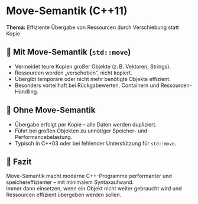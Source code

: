 # Move-Semantik (C++11)

**Thema:** Effiziente Übergabe von Ressourcen durch Verschiebung statt Kopie

## 🚀 Mit Move-Semantik (`std::move`)

- Vermeidet teure Kopien großer Objekte (z. B. Vektoren, Strings).
- Ressourcen werden „verschoben“, nicht kopiert.
- Übergibt temporäre oder nicht mehr benötigte Objekte effizient.
- Besonders vorteilhaft bei Rückgabewerten, Containern und Ressourcen-Handling.

## 🐢 Ohne Move-Semantik

- Übergabe erfolgt per Kopie – alle Daten werden dupliziert.
- Führt bei großen Objekten zu unnötiger Speicher- und Performancebelastung.
- Typisch in C++03 oder bei fehlender Unterstützung für `std::move`.

## 📌 Fazit

Move-Semantik macht moderne C++-Programme performanter und speichereffizienter – mit minimalem Syntaxaufwand.  
Immer dann einsetzen, wenn ein Objekt nicht weiter gebraucht wird und Ressourcen effizient übergeben werden sollen.
